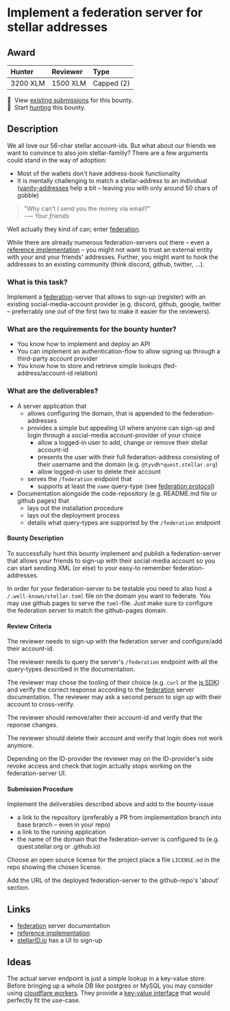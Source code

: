 # Implement a federation server for stellar addresses

## Award
| Hunter | Reviewer | Type
| :- | :- | :-
| 3200 XLM | 1500 XLM | Capped (2) 

[//]: # (make sure to replace the file-name placeholders `<BOUNTY_FILE_NAME_NO_EXTENSION>`, `<BOUNTY_FILE_NAME_WITH_EXTENSION> and `<LEVEL>` in the next two lines with the respective values)
📜&nbsp; View [existing submissions](https://github.com/tyvdh/stellar-quest-bounties/issues?q=is%3Aissue+label%3Afederation-server) for this bounty. \
🔵&nbsp; Start [hunting](https://github.com/tyvdh/stellar-quest-bounties/issues/new?assignees=&labels=&template=begin-the-hunt.yml&link=https://github.com/tyvdh/stellar-quest-bounties/blob/main/bounties/level-2/federation-server.md) this bounty.


## Description

We all love our 56-char stellar account-ids. But what about our friends we want to convince to also join stellar-familiy?
There are a few arguments could stand in the way of adoption:

- Most of the wallets don't have address-book functionality
- It is mentally challenging to match a stellar-address to an individual ([vanity-addresses](https://lumenaddr.com/faq.html) help a bit – leaving you with only around 50 chars of gobble)

> "Why can't I send you the money via email?"  
> -— <cite>Your friends</cite>

Well actually they kind of can; enter [federation].

While there are already numerous federation-servers out there – even a [reference implementation] –
you might not want to trust an external entity with your and your friends' addresses.
Further, you might want to hook the addresses to an existing community (think discord, github, twitter, …).


### What is this task?

Implement a [federation]-server that allows to sign-up (register) with an existing social-media-account provider
(e.g. discord, github, google, twitter – preferrably one out of the first two to make it easier for the reviewers).


### What are the requirements for the bounty hunter?

- You know how to implement and deploy an API
- You can implement an authentication-flow to allow signing up through a third-party account provider
- You know how to store and retrieve simple lookups (fed-address/account-id relation)


### What are the deliverables?

- A server application that  
  - allows configuring the domain, that is appended to the federation-addresses
  - provides a simple but appealing UI where anyone can sign-up and login through a social-media account-provider of your choice
    - allow a logged-in user to add, change or remove their stellar account-id
    - presents the user with their full federation-address consisting of their username and the domain (e.g. `@tyvdh*quest.stellar.org`)
    - allow logged-in user to delete their account
  - serves the `/federation` endpoint that 
    - supports at least the `name` query-type (see [federation protocol])
- Documentation alongside the code-repository (e.g. README.md file or github pages) that
  - lays out the installation procedure
  - lays out the deployment process
  - details what query-types are supported by the `/federation` endpoint 


#### Bounty Description

To successfully hunt this bounty implement and publish a federation-server that allows your friends to sign-up with
their social-media account so you can start sending XML (or else) to your easy-to remember federation-addresses.

In order for your federation-server to be testable you need to also host a `/.well-known/stellar.toml` file
on the domain you want to federate. You may use github pages to serve the `toml`-file. Just make sure to configure
the federation server to match the github-pages domain.


#### Review Criteria

The reviewer needs to sign-up with the federation server and configure/add their account-id.  

The reviewer needs to query the server's `/federation` endpoint with all the query-types described in the documentation.  

The reviewer may chose the tooling of their choice (e.g. `curl` or the [js SDK](https://stellar.github.io/js-stellar-sdk/FederationServer.html))
and verify the correct response according to the [federation] server documentation. The reviewer may ask a second person to sign up with their
account to cross-verify.

The reviewer should remove/alter their account-id and verify that the reponse changes.

The reviewer should delete their account and verify that login does not work anymore.

Depending on the ID-provider the reviewer may on the ID-provider's side revoke access and check that
login actually stops working on the federation-server UI.

#### Submission Procedure

Implement the deliverables described above and add to the bounty-issue
- a link to the repository (preferably a PR from implementation branch into base branch – even in your repo)
- a link to the running application
- the name of the domain that the federation-server is configured to (e.g. quest.stellar.org or <your-user-name>.github.io)

Choose an open source license for the project place a file `LICENSE.md` in the repo showing the chosen license.

Add the URL of the deployed federation-server to the github-repo's 'about' section.


## Links

- [federation] server documentation
- [reference implementation]
- [stellarID.io](https://stellarid.io/) has a UI to sign-up


## Ideas

The actual server endpoint is just a simple lookup in a key-value store. Before bringing up a whole DB like postgres or MySQL
you may consider using [cloudflare workers](https://workers.cloudflare.com/). They provide a [key-value interface](https://developers.cloudflare.com/workers/learning/how-kv-works)
that would perfectly fit the use-case.



[federation]: https://developers.stellar.org/docs/glossary/federation/
[reference implementation]: https://github.com/stellar/go/tree/master/services/federation
[federation protocol]: https://github.com/stellar/stellar-protocol/blob/master/ecosystem/sep-0002.md